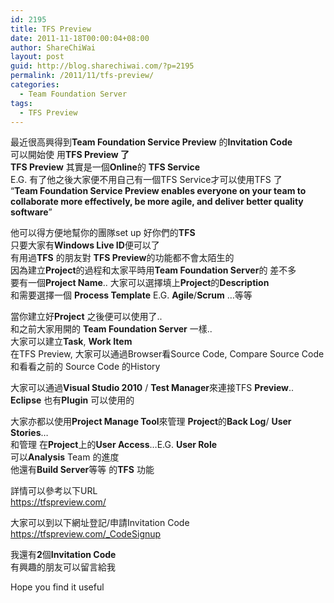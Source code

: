 ```yaml
---
id: 2195
title: TFS Preview
date: 2011-11-18T00:00:04+08:00
author: ShareChiWai
layout: post
guid: http://blog.sharechiwai.com/?p=2195
permalink: /2011/11/tfs-preview/
categories:
  - Team Foundation Server
tags:
  - TFS Preview
---
```

最近很高興得到**Team Foundation Service Preview** 的**Invitation Code**  
可以開始使 用**TFS Preview 了**  
**TFS Preview** 其實是一個**Online**的 **TFS Service**  
E.G. 有了他之後大家便不用自己有一個TFS Service才可以使用TFS 了  
&#8220;**Team Foundation Service Preview enables everyone on your team to collaborate more effectively, be more agile, and deliver better quality software**&#8221;

他可以得方便地幫你的團隊set up 好你們的**TFS**  
只要大家有**Windows Live ID**便可以了  
有用過**TFS** 的朋友對 **TFS Preview**的功能都不會太陌生的  
因為建立**Project**的過程和太家平時用**Team Foundation Server**的 差不多  
要有一個**Project Name**.. 大家可以選擇填上**Project**的**Description**  
和需要選擇一個 **Process Template** E.G. **Agile**/**Scrum** &#8230;等等

當你建立好**Project** 之後便可以使用了..  
和之前大家用開的 **Team Foundation Server** 一樣..  
大家可以建立**Task**, **Work Item**  
在TFS Preview, 大家可以通過Browser看Source Code, Compare Source Code 和看看之前的 Source Code 的History

大家可以通過**Visual Studio 2010** / **Test Manager**來連接TFS **Preview**..  
**Eclipse** 也有**Plugin** 可以使用的

大家亦都以使用**Project Manage Tool**來管理 **Project**的**Back Log**/ **User Stories**&#8230;  
和管理 在**Project**上的**User Access**&#8230;E.G. **User Role**  
可以**Analysis** Team 的進度  
他還有**Build Server**等等 的**TFS** 功能

詳情可以參考以下URL  
 <a title="TFS Preview" href="https://tfspreview.com/" target="_blank">https://tfspreview.com/</a>

大家可以到以下網址登記/申請Invitation Code  
<https://tfspreview.com/_CodeSignup>

我還有**2**個**Invitation Code**  
有興趣的朋友可以留言給我

Hope you find it useful